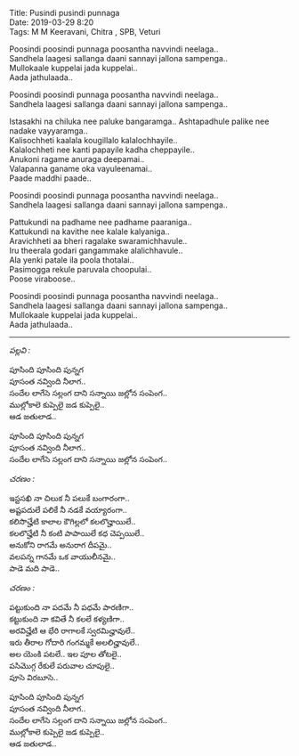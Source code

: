 Title: Pusindi pusindi punnaga     
Date: 2019-03-29 8:20      
Tags: M M Keeravani, Chitra , SPB, Veturi     

 
Poosindi poosindi punnaga poosantha navvindi neelaga..  
Sandhela laagesi sallanga daani sannayi jallona sampenga..  
Mullokaale kuppelai jada kuppelai..  
Aada jathulaada..  

Poosindi poosindi punnaga poosantha navvindi neelaga..  
Sandhela laagesi sallanga daani sannayi jallona sampenga..  


Istasakhi na chiluka nee paluke bangaramga.. 
Ashtapadhule palike nee nadake vayyaramga..  
Kalisochheti kaalala kougillalo kalalochhayile..  
Kalalochheti nee kanti papayile kadha cheppayile..  
Anukoni ragame anuraga deepamai..  
Valapanna ganame oka vayuleenamai..  
Paade maddhi paade..  

Poosindi poosindi punnaga poosantha navvindi neelaga..  
Sandhela laagesi sallanga daani sannayi jallona sampenga..  


Pattukundi na padhame nee padhame paaraniga..  
Kattukundi na kavithe nee kalale kalyaniga..  
Aravichheti aa bheri ragalake swaramichhavule..  
Iru theerala godari gangammake alalichhavule..  
Ala yenki patale ila poola thotalai..  
Pasimogga rekule paruvala choopulai..  
Poose viraboose..  

Poosindi poosindi punnaga poosantha navvindi neelaga..  
Sandhela laagesi sallanga daani sannayi jallona sampenga..  
Mullokaale kuppelai jada kuppelai..  
Aada jathulaada..  

----


_పల్లవి :_
                                                                 
పూసింది పూసింది పున్నగ   
పూసంత నవ్వింది నీలాగ..   
సందేల లాగేసె సల్లంగ దాని సన్నాయి జల్లోన సంపెంగ..   
ముల్లోకాలె కుప్పెలై జడ కుప్పెలై..   
ఆడ జతులాడ..   

పూసింది పూసింది పున్నగ   
పూసంత నవ్వింది నీలాగ..   
సందేల లాగేసె సల్లంగ దాని సన్నాయి జల్లోన సంపెంగ..   

_చరణం :_

ఇస్టసఖి నా చిలుక నీ పలుకే బంగారంగా..   
అష్టపదులే పలికే నీ నడకే వయ్యారంగా..   
కలిసొచ్హేటి కాలాల కౌగిల్లలో కలలొచ్హాయిలే..    
కలలొచ్హేటి నీ కంటి పాపాయిలే కధ చెప్పయిలే..    
అనుకోని రాగమే అనురాగ దీపమై..   
వలపన్న గానమే ఒక వాయులీనమై..   
పాడె మది పాడె..    

_చరణం :_

పట్టుకుంది నా పదమే నీ పధమే పారణిగా..    
కట్టుకుంది నా కవితే నీ కలలే కళ్యణిగా..     
అరవిచ్హేటి ఆ భేరి రాగాలకే స్వరమిచ్హావులే..   
ఇరు తీరాల గోదారి గంగమ్మకే అలలిచ్హావులే..   
అల యెంకి పటలే.. ఇల పూల తోటలై..   
పసిమొగ్గ రేకులే పరువాల చూపులై..   
పూసె విరబూసె..  

పూసింది పూసింది పున్నగ     
పూసంత నవ్వింది నీలాగ..   
సందేల లాగేసె సల్లంగ దాని సన్నాయి జల్లోన సంపెంగ..   
ముల్లోకాలె కుప్పెలై జడ కుప్పెలై..   
ఆడ జతులాడ..   